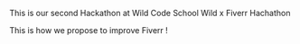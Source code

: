 This is our second Hackathon at Wild Code School
Wild x Fiverr Hachathon

This is how we propose to improve Fiverr !
